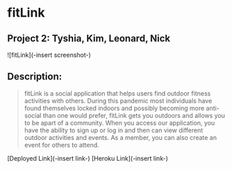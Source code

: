 # fitLink

## Project 2: Tyshia, Kim, Leonard, Nick


![fitLink](-insert screenshot-)

## Description:
> fitLink is a social application that helps users find outdoor fitness activities with others. During this pandemic most individuals have found themselves locked indoors and possibly becoming more anti-social than one would prefer, fitLink gets you outdoors and allows you to be apart of a community. When you access our application, you have the ability to sign up or log in and then can view different outdoor activities and events. As a member, you can also create an event for others to attend.




[Deployed Link](-insert link-)
[Heroku Link](-insert link-)
